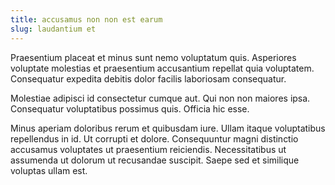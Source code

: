 ```yaml
---
title: accusamus non non est earum
slug: laudantium et
---
```


Praesentium placeat et minus sunt nemo voluptatum quis. Asperiores voluptate molestias et praesentium accusantium repellat quia voluptatem. Consequatur expedita debitis dolor facilis laboriosam consequatur.

Molestiae adipisci id consectetur cumque aut. Qui non non maiores ipsa. Consequatur voluptatibus possimus quis. Officia hic esse.

Minus aperiam doloribus rerum et quibusdam iure. Ullam itaque voluptatibus repellendus in id. Ut corrupti et dolore. Consequuntur magni distinctio accusamus voluptates ut praesentium reiciendis. Necessitatibus ut assumenda ut dolorum ut recusandae suscipit. Saepe sed et similique voluptas ullam est.
